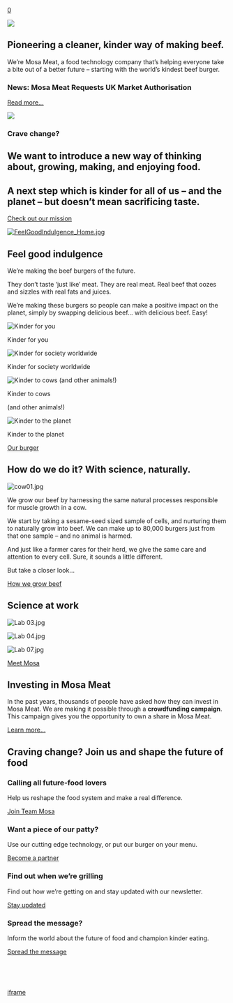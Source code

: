[0](https://mosameat.com/cart)

![](https://images.squarespace-cdn.com/content/v1/5f58b0094108a94a07e7dbd2/0430af7e-a0e7-4e14-991f-6facf4ed2a81/mosa-meat-website-header.jpg?format=2500w)

## Pioneering a cleaner, kinder way of making beef.

We’re Mosa Meat, a food technology company that’s helping everyone take a bite out of a better future – starting with the world’s kindest beef burger.

### News: Mosa Meat Requests UK Market Authorisation

[Read more…](https://static1.squarespace.com/static/5f58b0094108a94a07e7dbd2/t/6825e2946eb1641616150857/1747313300946/Press+release+-+Mosa+Meat+Requests+UK+Market+Authorisation.pdf)

![](https://images.squarespace-cdn.com/content/v1/5f58b0094108a94a07e7dbd2/1606208752358-8QISM503KAHWX0OZ3LZX/home-landscape.jpg?format=2500w)

### Crave change?

## We want to introduce a new way of thinking about, growing, making, and enjoying food.

## A next step which is kinder for all of us – and the planet – but doesn’t mean sacrificing taste.

[Check out our mission](https://mosameat.com/the-mission)

[![FeelGoodIndulgence_Home.jpg](https://images.squarespace-cdn.com/content/v1/5f58b0094108a94a07e7dbd2/1604668391622-YHDXED7WOZOVP13U0FFF/FeelGoodIndulgence_Home.jpg?format=2500w)](https://mosameat.com/our-burger)

## Feel good indulgence

We’re making the beef burgers of the future.

They don’t taste ‘just like’ meat. They are real meat. Real beef that oozes and sizzles with real fats and juices.

We’re making these burgers so people can make a positive impact on the planet, simply by swapping delicious beef… with delicious beef. Easy!

![Kinder for you](https://images.squarespace-cdn.com/content/v1/5f58b0094108a94a07e7dbd2/1608290564032-AAS3ABU6J3V9VSR7AIFG/Kinder+for+you+-+icon.png?format=2500w)

Kinder for you

![Kinder for society worldwide](https://images.squarespace-cdn.com/content/v1/5f58b0094108a94a07e7dbd2/1608290579831-9LK1EJ07JWV1SZLW0OZJ/Kinder+for+society+worldwide+-+icon.png?format=2500w)

Kinder for society worldwide

![Kinder to cows (and other animals!)](https://images.squarespace-cdn.com/content/v1/5f58b0094108a94a07e7dbd2/1608290595125-MCUC7VGEKD3C0S8CUY4N/Kinder+to+cows+-+icon.png?format=2500w)

Kinder to cows

(and other animals!)

![Kinder to the planet](https://images.squarespace-cdn.com/content/v1/5f58b0094108a94a07e7dbd2/1608290614948-31ZVMVELI0VZW7POBJUL/Kinder+to+the+planet+-+icon.png?format=2500w)

Kinder to the planet

[Our burger](https://mosameat.com/our-burger)

## How do we do it?  With science, naturally.

![cow01.jpg](https://images.squarespace-cdn.com/content/v1/5f58b0094108a94a07e7dbd2/1604667670577-CUHDVMC1GZRNG7G8544R/cow01.jpg?format=2500w)

We grow our beef by harnessing the same natural processes responsible for muscle growth in a cow.

We start by taking a sesame-seed sized sample of cells, and nurturing them to naturally grow into beef. We can make up to 80,000 burgers just from that one sample – and no animal is harmed.

And just like a farmer cares for their herd, we give the same care and attention to every cell. Sure, it sounds a little different.

But take a closer look…

[How we grow beef](https://mosameat.com/growing-beef)

## Science at work

![Lab 03.jpg](https://images.squarespace-cdn.com/content/v1/5f58b0094108a94a07e7dbd2/1604994892346-HDUYOYHTCCW22SUMSTF6/Lab+03.jpg?format=2500w)

![Lab 04.jpg](https://images.squarespace-cdn.com/content/v1/5f58b0094108a94a07e7dbd2/1604994926612-4ERCE7NQQYCODMRV8KAD/Lab+04.jpg?format=2500w)

![Lab 07.jpg](https://images.squarespace-cdn.com/content/v1/5f58b0094108a94a07e7dbd2/1604995008823-YL1RX3I23VBB5TSJSHYW/Lab+07.jpg?format=2500w)

[Meet Mosa](https://mosameat.com/meet-mosa)

## Investing in Mosa Meat

In the past years, thousands of people have asked how they can invest in Mosa Meat. We are making it possible through a **crowdfunding campaign**. This campaign gives you the opportunity to own a share in Mosa Meat.

[Learn more...](https://mosameat.com/invest)

## Craving change?  Join us and shape the future of food

### Calling all future-food lovers

Help us reshape the food system and make a real difference.

[Join Team Mosa](https://mosameat.com/careers)

### Want a piece of our patty?

Use our cutting edge technology, or put our burger on your menu.

[Become a partner](https://mosameat.com/partnerships)

### Find out when we’re grilling

Find out how we’re getting on and stay updated with our newsletter.

[Stay updated](https://mosameat.com/newsletter)

### Spread the message?

Inform the world about the future of food and champion kinder eating.

[Spread the message](https://mosameat.com/press-kit)

­

­

[iframe](https://www.google.com/recaptcha/enterprise/anchor?ar=1&k=6LdDFQwjAAAAAPigEvvPgEVbb7QBm-TkVJdDTlAv&co=aHR0cHM6Ly9tb3NhbWVhdC5jb206NDQz&hl=en&v=X-oVtzDcTGjZVms4LEgykmCV&size=invisible&cb=klghobw3qc5f)